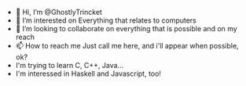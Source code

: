 - 👋 Hi, I’m @GhostlyTrincket
- 👀 I’m interested on Everything that relates to computers
- 💞️ I’m looking to collaborate on everything that is possible and on my reach
- 📫 How to reach me Just call me here, and i'll appear when possible, ok?
- I'm trying to learn C, C++, Java...
- I'm interessed in Haskell and Javascript, too!

<!---
GhostlyTrincket/GhostlyTrincket is a ✨ special ✨ repository because its `README.md` (this file) appears on your GitHub profile.
You can click the Preview link to take a look at your changes.
--->
